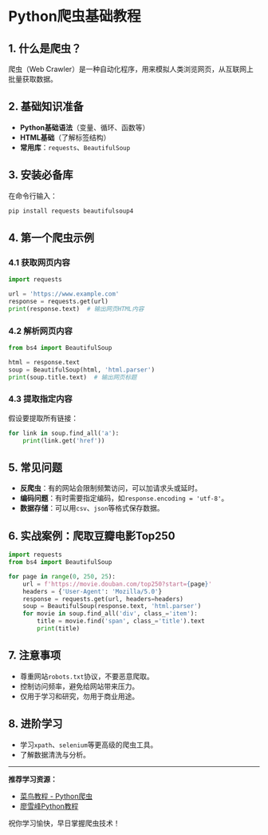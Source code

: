 # Python爬虫基础教程

## 1. 什么是爬虫？

爬虫（Web Crawler）是一种自动化程序，用来模拟人类浏览网页，从互联网上批量获取数据。

## 2. 基础知识准备

- **Python基础语法**（变量、循环、函数等）
- **HTML基础**（了解标签结构）
- **常用库**：`requests`、`BeautifulSoup`

## 3. 安装必备库

在命令行输入：

```bash
pip install requests beautifulsoup4
```

## 4. 第一个爬虫示例

### 4.1 获取网页内容

```python
import requests

url = 'https://www.example.com'
response = requests.get(url)
print(response.text)  # 输出网页HTML内容
```

### 4.2 解析网页内容

```python
from bs4 import BeautifulSoup

html = response.text
soup = BeautifulSoup(html, 'html.parser')
print(soup.title.text)  # 输出网页标题
```

### 4.3 提取指定内容

假设要提取所有链接：

```python
for link in soup.find_all('a'):
    print(link.get('href'))
```

## 5. 常见问题

- **反爬虫**：有的网站会限制频繁访问，可以加请求头或延时。
- **编码问题**：有时需要指定编码，如`response.encoding = 'utf-8'`。
- **数据存储**：可以用`csv`、`json`等格式保存数据。

## 6. 实战案例：爬取豆瓣电影Top250

```python
import requests
from bs4 import BeautifulSoup

for page in range(0, 250, 25):
    url = f'https://movie.douban.com/top250?start={page}'
    headers = {'User-Agent': 'Mozilla/5.0'}
    response = requests.get(url, headers=headers)
    soup = BeautifulSoup(response.text, 'html.parser')
    for movie in soup.find_all('div', class_='item'):
        title = movie.find('span', class_='title').text
        print(title)
```

## 7. 注意事项

- 尊重网站`robots.txt`协议，不要恶意爬取。
- 控制访问频率，避免给网站带来压力。
- 仅用于学习和研究，勿用于商业用途。

## 8. 进阶学习

- 学习`xpath`、`selenium`等更高级的爬虫工具。
- 了解数据清洗与分析。

---

**推荐学习资源：**

- [菜鸟教程 - Python爬虫](https://www.runoob.com/python3/python3-webbug.html)
- [廖雪峰Python教程](https://www.liaoxuefeng.com/wiki/1016959663602400/1017625380741664)

祝你学习愉快，早日掌握爬虫技术！